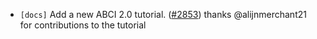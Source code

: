 - `[docs]` Add a new ABCI 2.0 tutorial.
  ([\#2853](https://github.com/depinnetwork/por-consensus/issues/2853)) thanks @alijnmerchant21 for contributions to the tutorial
